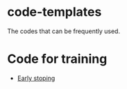 # code-templates
The codes that can be frequently used.

# Code for training
* [Early stoping](https://github.com/Bjarten/early-stopping-pytorch)
